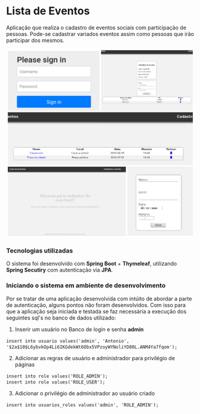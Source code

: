 # Lista de Eventos

Aplicação que realiza o cadastro de eventos sociais com participação de pessoas. Pode-se cadastrar variados eventos assim como pessoas que irão participar dos mesmos.

![Lista de Eventos](./presentation/1592069963473.jpg)

### Tecnologias utilizadas

O sistema foi desenvolvido com **Spring Boot** + **Thymeleaf**, utilizando **Spring Secutiry** com autenticação via **JPA**.

### Iniciando o sistema em ambiente de desenvolvimento

Por se tratar de uma aplicação desenvolvida com intúito de abordar a parte de autenticação, alguns pontos não foram desenvolvidos. Com isso para que a aplicação seja iniciada e testada se faz necessária a execução dos seguintes sql's no banco de dados utilizado:

1. Inserir um usuário no Banco de login e senha **admin**
```
insert into usuario values('admin', 'Antonio', '$2a$10$L6ybvkOp4Li6IKGdekWt6Obx5VPzoyWYNoliYD80L.ANM4Ya7fqom');
```

2. Adicionar as regras de usuário e administrador para privilégio de páginas
```
insert into role values('ROLE_ADMIN');
insert into role values('ROLE_USER');
```

3. Adicionar o privilégio de administrador ao usuário criado
```
insert into usuarios_roles values('admin', 'ROLE_ADMIN'); 
```